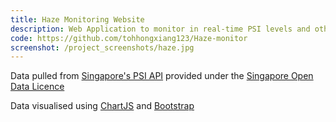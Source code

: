 ```yaml
---
title: Haze Monitoring Website
description: Web Application to monitor in real-time PSI levels and other air quality readings in Singapore
code: https://github.com/tohhongxiang123/Haze-monitor
screenshot: /project_screenshots/haze.jpg
---
```


Data pulled from [Singapore's PSI API](https://data.gov.sg/dataset/psi) provided under the [Singapore Open Data Licence](https://data.gov.sg/open-data-licence)

Data visualised using [ChartJS](https://www.chartjs.org/) and [Bootstrap](https://getbootstrap.com/)
